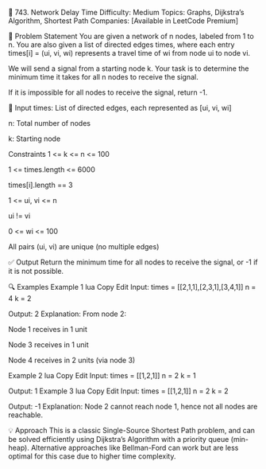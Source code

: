 📡 743. Network Delay Time
Difficulty: Medium
Topics: Graphs, Dijkstra’s Algorithm, Shortest Path
Companies: [Available in LeetCode Premium]

🧠 Problem Statement
You are given a network of n nodes, labeled from 1 to n. You are also given a list of directed edges times, where each entry times[i] = (ui, vi, wi) represents a travel time of wi from node ui to node vi.

We will send a signal from a starting node k. Your task is to determine the minimum time it takes for all n nodes to receive the signal.

If it is impossible for all nodes to receive the signal, return -1.

🧾 Input
times: List of directed edges, each represented as [ui, vi, wi]

n: Total number of nodes

k: Starting node

Constraints
1 <= k <= n <= 100

1 <= times.length <= 6000

times[i].length == 3

1 <= ui, vi <= n

ui != vi

0 <= wi <= 100

All pairs (ui, vi) are unique (no multiple edges)

✅ Output
Return the minimum time for all nodes to receive the signal, or -1 if it is not possible.

🔍 Examples
Example 1
lua
Copy
Edit
Input:
times = [[2,1,1],[2,3,1],[3,4,1]]
n = 4
k = 2

Output: 2
Explanation:
From node 2:

Node 1 receives in 1 unit

Node 3 receives in 1 unit

Node 4 receives in 2 units (via node 3)

Example 2
lua
Copy
Edit
Input:
times = [[1,2,1]]
n = 2
k = 1

Output: 1
Example 3
lua
Copy
Edit
Input:
times = [[1,2,1]]
n = 2
k = 2

Output: -1
Explanation:
Node 2 cannot reach node 1, hence not all nodes are reachable.

💡 Approach
This is a classic Single-Source Shortest Path problem, and can be solved efficiently using Dijkstra’s Algorithm with a priority queue (min-heap).
Alternative approaches like Bellman-Ford can work but are less optimal for this case due to higher time complexity.